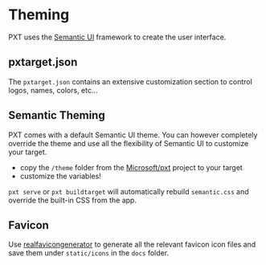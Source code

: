 # Theming

PXT uses the [Semantic UI](http://semantic-ui.com/) framework to create the user interface.

## pxtarget.json

The ``pxtarget.json`` contains an extensive customization section to control logos, names, colors, etc...

## Semantic Theming

PXT comes with a default Semantic UI theme. You can however completely override the theme and use all the flexibility of Semantic UI to customize your target.

* copy the ``/theme`` folder from the [Microsoft/pxt](https://github.com/Microsoft/pxt) project to your target
* customize the variables!

``pxt serve`` or ``pxt buildtarget`` will automatically rebuild ``semantic.css`` and override the built-in CSS from the app.

## Favicon

Use [realfavicongenerator](http://realfavicongenerator.net/) to generate all the relevant favicon icon files and save them under ``static/icons`` in the ``docs`` folder.